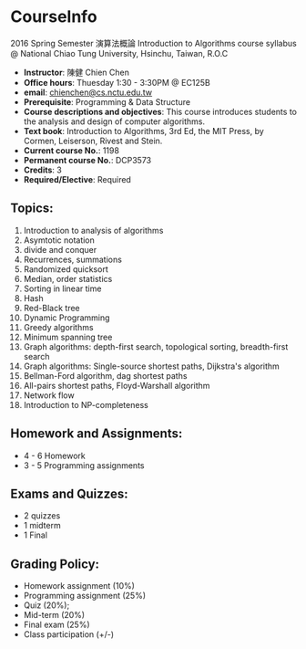# CourseInfo

2016 Spring Semester 演算法概論 Introduction to Algorithms course syllabus @ National Chiao Tung University, Hsinchu, Taiwan, R.O.C

 - **Instructor**: 陳健 Chien Chen
  - **Office hours**: Thuesday 1:30 - 3:30PM @ EC125B 
  - **email**: chienchen@cs.nctu.edu.tw 
 - **Prerequisite**: Programming & Data Structure
 - **Course descriptions and objectives**: This course introduces students to the analysis and design of computer algorithms.
 - **Text book**: Introduction to Algorithms, 3rd Ed, the MIT Press, by Cormen, Leiserson, Rivest and Stein.
 - **Current course No.**: 1198
 - **Permanent course No.**: DCP3573
 - **Credits**: 3
 - **Required/Elective**: Required

## Topics:
1.	Introduction to analysis of algorithms
2.	Asymtotic notation
3.	divide and conquer
4.	Recurrences, summations
5.	Randomized quicksort
6.	Median, order statistics
7.	Sorting in linear time
8.	Hash
9.	Red-Black tree
10.	Dynamic Programming
11.	Greedy algorithms
12.	Minimum spanning tree 
13.	Graph algorithms: depth-first search, topological sorting, breadth-first search
14.	Graph algorithms: Single-source shortest paths, Dijkstra's algorithm
15.	Bellman-Ford algorithm, dag shortest paths
16.	All-pairs shortest paths, Floyd-Warshall algorithm
17.	Network flow
18.	Introduction to NP-completeness

## Homework and Assignments:
- 4 - 6 Homework
- 3 - 5 Programming assignments

## Exams and Quizzes:
- 2 quizzes
- 1 midterm
- 1 Final

## Grading Policy:
 - Homework assignment (10%)
 - Programming assignment (25%)
 - Quiz (20%); 
 - Mid-term (20%)
 - Final exam (25%)
 - Class participation (+/-)
